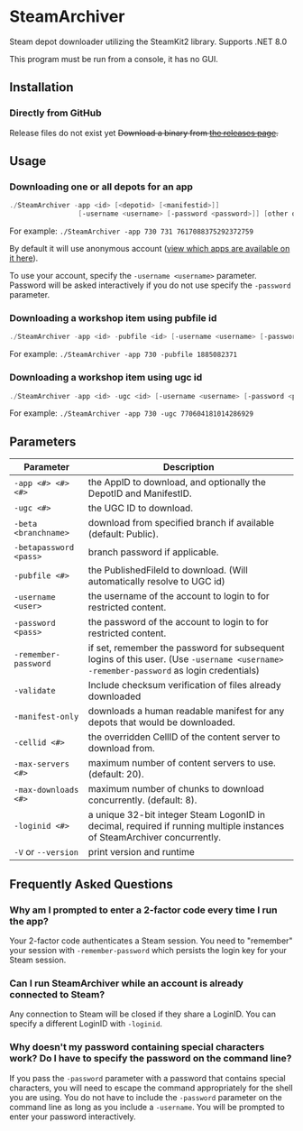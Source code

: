 SteamArchiver
===============

Steam depot downloader utilizing the SteamKit2 library. Supports .NET 8.0

This program must be run from a console, it has no GUI.

## Installation

### Directly from GitHub

Release files do not exist yet
~~Download a binary from [the releases page](https://github.com/SteamRE/SteamArchiver/releases/latest).~~

## Usage

### Downloading one or all depots for an app
```powershell
./SteamArchiver -app <id> [<depotid> [<manifestid>]]
                 [-username <username> [-password <password>]] [other options]
```

For example: `./SteamArchiver -app 730 731 7617088375292372759`

By default it will use anonymous account ([view which apps are available on it here](https://steamdb.info/sub/17906/)).

To use your account, specify the `-username <username>` parameter. Password will be asked interactively if you do
not use specify the `-password` parameter.

### Downloading a workshop item using pubfile id
```powershell
./SteamArchiver -app <id> -pubfile <id> [-username <username> [-password <password>]]
```

For example: `./SteamArchiver -app 730 -pubfile 1885082371`

### Downloading a workshop item using ugc id
```powershell
./SteamArchiver -app <id> -ugc <id> [-username <username> [-password <password>]]
```

For example: `./SteamArchiver -app 730 -ugc 770604181014286929`

## Parameters

Parameter               | Description
----------------------- | -----------
`-app <#> <#> <#>`				| the AppID to download, and optionally the DepotID and ManifestID.
`-ugc <#>`				| the UGC ID to download.
`-beta <branchname>`	| download from specified branch if available (default: Public).
`-betapassword <pass>`	| branch password if applicable.
`-pubfile <#>`			| the PublishedFileId to download. (Will automatically resolve to UGC id)
`-username <user>`		| the username of the account to login to for restricted content.
`-password <pass>`		| the password of the account to login to for restricted content.
`-remember-password`	| if set, remember the password for subsequent logins of this user. (Use `-username <username> -remember-password` as login credentials)
`-validate`				| Include checksum verification of files already downloaded
`-manifest-only`		| downloads a human readable manifest for any depots that would be downloaded.
`-cellid <#>`			| the overridden CellID of the content server to download from.
`-max-servers <#>`		| maximum number of content servers to use. (default: 20).
`-max-downloads <#>`	| maximum number of chunks to download concurrently. (default: 8).
`-loginid <#>`			| a unique 32-bit integer Steam LogonID in decimal, required if running multiple instances of SteamArchiver concurrently.
`-V` or `--version`     | print version and runtime

## Frequently Asked Questions

### Why am I prompted to enter a 2-factor code every time I run the app?
Your 2-factor code authenticates a Steam session. You need to "remember" your session with `-remember-password` which persists the login key for your Steam session.

### Can I run SteamArchiver while an account is already connected to Steam?
Any connection to Steam will be closed if they share a LoginID. You can specify a different LoginID with `-loginid`.

### Why doesn't my password containing special characters work? Do I have to specify the password on the command line?
If you pass the `-password` parameter with a password that contains special characters, you will need to escape the command appropriately for the shell you are using. You do not have to include the `-password` parameter on the command line as long as you include a `-username`. You will be prompted to enter your password interactively.
